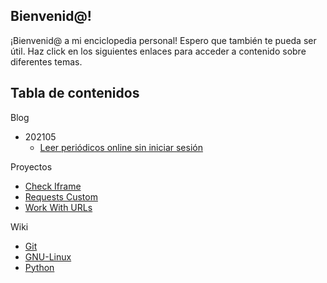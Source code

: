 ## Bienvenid@!

¡Bienvenid@ a mi enciclopedia personal! Espero que también te pueda ser útil. Haz click en los siguientes enlaces para acceder a contenido sobre diferentes temas.

## Tabla de contenidos

Blog
- 202105
  - [Leer periódicos online sin iniciar sesión](blog/2021-05-15-leer-periodicos-online-sin-iniciar-sesion.md)

Proyectos

- [Check Iframe](projects/check-iframe/introduction.md)
- [Requests Custom](projects/requests-custom/introduction.md)
- [Work With URLs](projects/work-with-urls/introduction.md)

Wiki

- [Git](wiki/git.md)
- [GNU-Linux](wiki/gnu-linux/gnu-linux.md)
- [Python](wiki/python/python.md)

